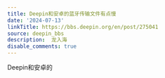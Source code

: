 ```yaml
---
title: Deepin和安卓的蓝牙传输文件有点慢
date: '2024-07-13'
linkTitle: https://bbs.deepin.org/en/post/275041
source: deepin_bbs
description:  龙入海 
disable_comments: true
---
```

Deepin和安卓的
